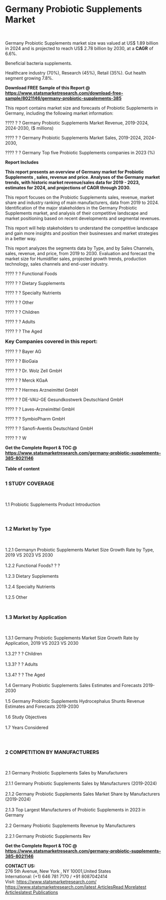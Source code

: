 <h1>Germany Probiotic Supplements Market</h1><br/><p>Germany Probiotic Supplements market size was valued at US$ 1.89 billion in 2024 and is projected to reach US$ 2.78 billion by 2030, at a <strong>CAGR</strong> of 6.6%.</p><p>Beneficial bacteria supplements.</p><p>Healthcare industry (70%), Research (45%), Retail (35%). Gut health segment growing 7.8%.</p><p><strong>Download FREE Sample of this Report @ <a href="https://www.statsmarketresearch.com/download-free-sample/8021146/germany-probiotic-supplements-385">https://www.statsmarketresearch.com/download-free-sample/8021146/germany-probiotic-supplements-385</a></strong></p><p>This report contains market size and forecasts of Probiotic Supplements in Germany, including the following market information:</p><p>???? ? ? Germany Probiotic Supplements Market Revenue, 2019-2024, 2024-2030, ($ millions)</p><p>???? ? ? Germany Probiotic Supplements Market Sales, 2019-2024, 2024-2030,</p><p>???? ? ? Germany Top five Probiotic Supplements companies in 2023 (%)</p><p><strong>Report Includes</strong></p><p><strong>This report presents an overview of Germany market for Probiotic Supplements , sales, revenue and price. Analyses of the Germany market trends, with historic market revenue/sales data for 2019 - 2023, estimates for 2024, and projections of <strong>CAGR</strong> through 2030.</strong></p><p>This report focuses on the Probiotic Supplements sales, revenue, market share and industry ranking of main manufacturers, data from 2019 to 2024. Identification of the major stakeholders in the Germany Probiotic Supplements market, and analysis of their competitive landscape and market positioning based on recent developments and segmental revenues.</p><p>This report will help stakeholders to understand the competitive landscape and gain more insights and position their businesses and market strategies in a better way.</p><p>This report analyzes the segments data by Type, and by Sales Channels, sales, revenue, and price, from 2019 to 2030. Evaluation and forecast the market size for Humidifier sales, projected growth trends, production technology, sales channels and end-user industry.</p><p>???? ? ? Functional Foods</p><p>???? ? ? Dietary Supplements</p><p>???? ? ? Specialty Nutrients</p><p>???? ? ? Other</p><p>???? ? ? Children</p><p>???? ? ? Adults</p><p>???? ? ? The Aged</p><p><span style="font-size:16px"><strong>Key Companies covered in this report:</strong></span></p><p>???? ? ? Bayer AG</p><p>???? ? ? BioGaia</p><p>???? ? ? Dr. Wolz Zell GmbH</p><p>???? ? ? Merck KGaA</p><p>???? ? ? Hermes Arzneimittel GmbH</p><p>???? ? ? DE-VAU-GE Gesundkostwerk Deutschland GmbH</p><p>???? ? ? Laves-Arzneimittel GmbH</p><p>???? ? ? SymbioPharm GmbH</p><p>???? ? ? Sanofi-Aventis Deutschland GmbH</p><p>???? ? ? W</p><div><b>Get the Complete Report & TOC @ <a href="https://www.statsmarketresearch.com/germany-probiotic-supplements-385-8021146">https://www.statsmarketresearch.com/germany-probiotic-supplements-385-8021146</a></b></div><br><b>Table of content</b><p><h2><span style="font-size:16px"><strong>1 STUDY COVERAGE</strong></span></h2><br /><p>1.1 Probiotic Supplements Product Introduction</p><br /><h2><span style="font-size:16px"><strong>1.2 Market by Type</strong></span></h2><br /><p>1.2.1 Germanyn Probiotic Supplements Market Size Growth Rate by Type, 2019 VS 2023 VS 2030<br /><br />1.2.2 Functional Foods? ? ? <br /><br />1.2.3 Dietary Supplements<br /><br />1.2.4 Specialty Nutrients<br /><br />1.2.5 Other<br /><br /><h2><span style="font-size:16px"><strong>1.3 Market by Application</strong></span></h2><br /><p>1.3.1 Germany Probiotic Supplements Market Size Growth Rate by Application, 2019 VS 2023 VS 2030<br /><br />1.3.2? ? ? Children<br /><br />1.3.3? ? ? Adults<br /><br />1.3.4? ? ? The Aged<br /><br />1.4 Germany Probiotic Supplements Sales Estimates and Forecasts 2019-2030<br /><br />1.5 Germany Probiotic Supplements Hydrocephalus Shunts Revenue Estimates and Forecasts 2019-2030<br /><br />1.6 Study Objectives<br /><br />1.7 Years Considered</p><br /><h2><span style="font-size:16px"><strong>2 COMPETITION BY MANUFACTURERS</strong></span></h2><br /><p>2.1 Germany Probiotic Supplements Sales by Manufacturers<br /><br />2.1.1 Germany Probiotic Supplements Sales by Manufacturers (2019-2024)<br /><br />2.1.2 Germany Probiotic Supplements Sales Market Share by Manufacturers (2019-2024)<br /><br />2.1.3 Top Largest Manufacturers of Probiotic Supplements in 2023 in Germany<br /><br />2.2 Germany Probiotic Supplements Revenue by Manufacturers<br /><br />2.2.1 Germany Probiotic Supplements Rev<br><div><b>Get the Complete Report & TOC @ <a href="https://www.statsmarketresearch.com/germany-probiotic-supplements-385-8021146">https://www.statsmarketresearch.com/germany-probiotic-supplements-385-8021146</a></b></div></p> <b>CONTACT US:</b><br>276 5th Avenue, New York , NY 10001,United States<br>International: (+1) 646 781 7170 / +91 8087042414<br>Visit: <a href="https://www.statsmarketresearch.com/">https://www.statsmarketresearch.com/</a><br><a href="https://gyeongbokgung.com">https://www.statsmarketresearch.com/</a><a href="https://hallyeomaritime.com">latest Articles</a><a href="https://jingwansa.com">Read More</a><a href=https://nguoiviet.jp/">latest Articles</a><a href="https://www.intelmarketresearch.com/">latest Publications</a>
